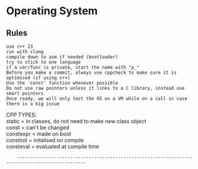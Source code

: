 # Operating System
## Rules
    use c++ 23  
    run with clang  
    compile down to asm if needed (bootloader)  
    try to stick to one language  
    if a var/func is private, start the name with "p_"  
    Before you make a commit, always use cppcheck to make sure it is optimised (if using c++)  
    Use the 'const' function whenever possible  
    Do not use raw pointers unless it links to a C library, instead use smart pointers  
    Once ready, we will only test the OS on a VM while on a call in case there is a big issue  

 
CPP TYPES:  
    static = in classes, do not need to make new class object  
    const = can't be changed  
    constexpr = made on boot  
    constinit = initalised on compile  
    consteval = evaluated at compile time  


        ------------------------------------------------------------------------------------------------ 
